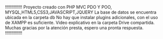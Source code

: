 !!!!!!!!!!!!!!
Proyecto creado con PHP MVC PDO Y POO, MYSQL,HTML5,CSS3,JAVASCRIPT,JQUERY
La base de datos se encuentra ubicada en la carpeta db
No hay que instalar plugins adicionales, con el uso de XAMPP es suficiente.
Video explicativo en la carpeta Drive compartida.
Muchas gracias por la atención presta, espero una pronta respuesta.
!!!!!!!!!!!!!!

